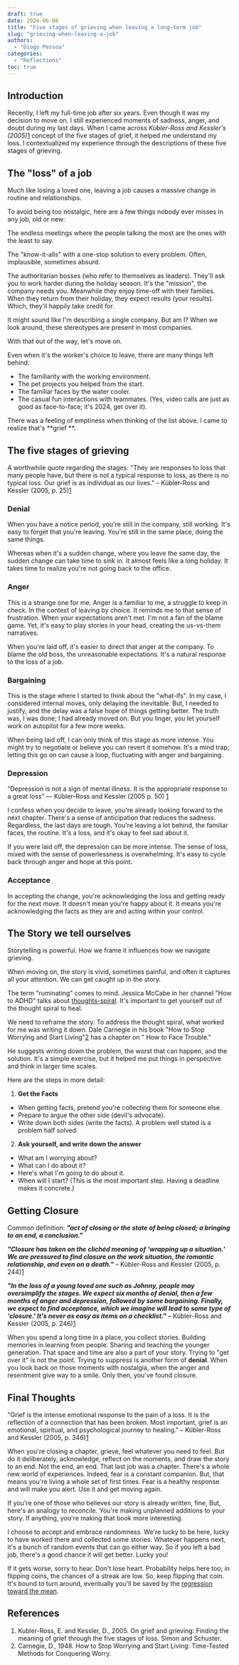 ```yaml
---
draft: true
date: 2024-06-08
title: "Five stages of grieving when leaving a long-term job"
slug: "grieving-when-leaving-a-job"
authors:
  - "Diogo Pessoa"
categories:
  - "Reflections"
toc: true
---
```


## Introduction

Recently, I left my full-time job after six years. Even though it was my decision to move
on. I still experienced moments of sadness, anger, and doubt during my last days. When I came across
_Kübler-Ross and Kessler's (2005)_[1](#references) concept of the five stages of grief, it helped me
understand my
loss. I contextualized my experience through the descriptions of these five stages of grieving.

## The "loss" of a job

Much like losing a loved one, leaving a job causes a massive change in routine and relationships.

To avoid being too nostalgic, here are a few things nobody ever misses in any job, old or new:

The endless meetings where the people talking the most are the ones with the least to say.

The "know-it-alls" with a one-stop solution to every problem. Often, implausible, sometimes absurd.

The authoritarian bosses (who refer to themselves as leaders). They'll ask you to work harder during
the holiday season. It's the "mission", the company needs you. Meanwhile they enjoy time-off with
their families. When they return from their holiday, they expect results (your results). Which,
they'll happily take credit for.

It might sound like I'm describing a single company. But am I? When we look around, these
stereotypes are present in most companies.

With that out of the way, let's move on.

Even when it's the worker's choice to leave, there are many things left behind:

* The familiarity with the working environment.
* The pet projects you helped from the start.
* The familiar faces by the water cooler.
* The casual fun interactions with teammates. (Yes, video calls are just as good as face-to-face;
  it's 2024, get over it).

There was a feeling of emptiness when thinking of the list above. I came to realize that's **grief
**.

## The five stages of grieving

A worthwhile quote regarding the stages: "They are responses to loss that many people have, but
there is not a typical response to loss, as there is no typical loss. Our grief is as individual as
our lives." – Kübler-Ross and Kessler (2005, p. 25)[1](#references)

### Denial

When you have a notice period, you're still in the company, still working. It's easy to forget that
you're leaving. You're still in the same place, doing the same things.

Whereas when it's a sudden change, where you leave the same day, the sudden change can take time to
sink in. It almost feels like a long holiday. It takes time to realize you're not going back to the
office.

### Anger

This is a strange one for me. Anger is a familiar to me, a struggle to keep in check. In the context
of leaving by choice. It reminds me to that sense of frustration. When your expectations aren't met.
I'm not a fan of the blame game. Yet, it's easy to play stories in your head, creating the
us-vs-them narratives.

When you're laid off, it's easier to direct that anger at the company. To blame the old boss, the
unreasonable expectations. It's a natural response to the loss of a job.

### Bargaining

This is the stage where I started to think about the "what-ifs". In my case, I considered internal
moves, only delaying the inevitable. But, I needed to justify, and the delay was a false hope of
things getting better.
The truth was, I was done; I had already moved on. But you linger, you let yourself work on
autopilot for a few more weeks.

When being laid off, I can only think of this stage as more intense. You might try to negotiate or
believe you can revert it somehow. It's a mind trap; letting this go on can cause a loop,
fluctuating with anger and bargaining.

### Depression

“Depression is not a sign of mental illness. It is the appropriate response to a great loss” —
Kübler-Ross and Kessler (2005 p. 50) [1](#references)

I confess when you decide to leave, you're already looking forward to the next chapter. There's a
sense of anticipation that reduces the sadness. Regardless, the last days are tough. You're leaving
a lot behind, the familiar faces, the routine. It's a loss, and it's okay to feel sad about it.

If you were laid off, the depression can be more intense. The sense of loss, mixed with the sense of
powerlessness is overwhelming. It's easy to cycle back through anger and hope at this point.

### Acceptance

In accepting the change, you're acknowledging the loss and getting ready for the next move. It
doesn't mean you're happy about it. It means you're acknowledging the facts as they are and acting
within your control.

## The Story we tell ourselves

Storytelling is powerful. How we frame it influences how we navigate grieving.

When moving on, the story is vivid, sometimes painful, and often it captures all your attention. We
can get caught up in the story.

The term "ruminating" comes to mind. Jessica McCabe in her channel "How to ADHD" talks
about [thoughts-spiral](https://youtu.be/_x9Y77Ta83I?si=-vqQXjFcRaRaeBlZ). It's important to get
yourself out of the thought spiral to heal.

We need to reframe the story. To address the thought spiral, what worked for me was writing it down.
Dale Carnegie in his book "How to Stop Worrying and Start Living"[2](#references) has a chapter on "
How to Face
Trouble."

He suggests writing down the problem, the worst that can happen, and the solution. It's a simple
exercise, but it helped me put things in perspective and think in larger time scales.

Here are the steps in more detail:

1. **Get the Facts**

* When getting facts, pretend you're collecting them for someone else.
* Prepare to argue the other side (devil's advocate).
* Write down both sides (write the facts). A problem well stated is a problem half solved.

2. **Ask yourself, and write down the answer**

* What am I worrying about?
* What can I do about it?
* Here's what I'm going to do about it.
* When will I start? (This is the most important step. Having a deadline makes it concrete.)

## Getting Closure

Common definition: **_"act of closing or the state of being closed; a bringing to an end, a
conclusion."_**

**_"Closure has taken on the clichéd meaning of 'wrapping up a situation.' We are pressured to find
closure on the work situation, the romantic relationship, and even on a death."_** – Kübler-Ross and
Kessler (2005, p. 244)[1](#references)

**_"In the loss of a young loved one such as Johnny, people may oversimplify the stages. We expect
six
months of denial, then a few months of anger and depression, followed by some bargaining. Finally,
we expect to find acceptance, which we imagine will lead to some type of 'closure.' It's never as
easy as items on a checklist."_** – Kübler-Ross and Kessler (2005, p. 246)[1](#references)

When you spend a long time in a place, you collect stories. Building memories in learning from
people. Sharing and teaching the younger generation. That space and time are also a part of your
story. Trying to "get over it" is not the point. Trying to suppress is another form of **denial**.
When
you look back on those moments with nostalgia, when the anger and resentment give way to a smile.
Only then, you've found closure.

## Final Thoughts

"Grief is the intense emotional response to the pain of a loss. It is the reflection of a connection
that has been broken. Most important, grief is an emotional, spiritual, and psychological journey to
healing." – Kübler-Ross and Kessler (2005, p. 346)[1](#references)

When you're closing a chapter, grieve, feel whatever you need to feel. But do it deliberately,
acknowledge, reflect on the moments, and draw the story to an end. Not the end, an end. That last
job was a chapter. There's a whole new world of experiences. Indeed, fear is a constant companion.
But, that means you're living a whole set of first times. Fear is a healthy response and will make
you alert. Use it and get moving again.

If you're one of those who believes our story is already written, fine, But, here's an analogy to
reconcile. You're making unplanned additions to your story. If anything, you're making that book
more interesting.

I choose to accept and embrace randomness. We're lucky to be here, lucky to have worked there and
collected some stories. Whatever happens next, it's a bunch of random events that can go either way.
So if you left a bad job, there's a good chance it will get better. Lucky you!

If it gets worse, sorry to hear. Don't lose heart. Probability helps here too; in flipping coins,
the chances of a streak are low. So, keep flipping that coin. It's bound to turn around,
eventually you'll be saved by
the [regression toward the mean](https://en.wikipedia.org/wiki/Regression_toward_the_mean).

## References

1. Kubler-Ross, E. and Kessler, D., 2005. On grief and grieving: Finding the meaning of
   grief through the five stages of loss. Simon and Schuster.
2. Carnegie, D., 1948. How to Stop Worrying and Start Living: Time-Tested Methods for
   Conquering Worry.

